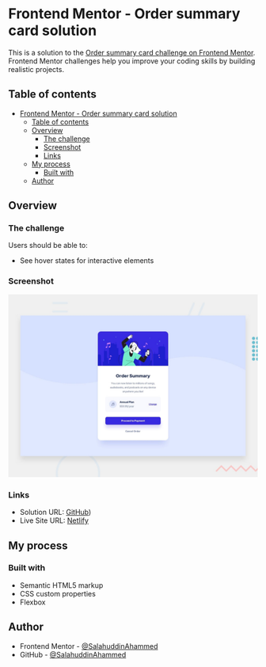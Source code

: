 # Frontend Mentor - Order summary card solution

This is a solution to the [Order summary card challenge on Frontend Mentor](https://www.frontendmentor.io/challenges/order-summary-component-QlPmajDUj). Frontend Mentor challenges help you improve your coding skills by building realistic projects.

## Table of contents

- [Frontend Mentor - Order summary card solution](#frontend-mentor---order-summary-card-solution)
  - [Table of contents](#table-of-contents)
  - [Overview](#overview)
    - [The challenge](#the-challenge)
    - [Screenshot](#screenshot)
    - [Links](#links)
  - [My process](#my-process)
    - [Built with](#built-with)
  - [Author](#author)

## Overview

### The challenge

Users should be able to:

- See hover states for interactive elements

### Screenshot

![](./docs/design/desktop-preview.jpg)

### Links

- Solution URL: [GitHub](https://github.com/SalahuddinAhammed/frontend-mentor-solutions/tree/main/projects/order-summary-component))
- Live Site URL: [Netlify](https://frontend-mentor-solutions-salahuddin.netlify.app/projects/order-summary-component)

## My process

### Built with

- Semantic HTML5 markup
- CSS custom properties
- Flexbox

## Author

- Frontend Mentor - [@SalahuddinAhammed](https://www.frontendmentor.io/profile/SalahuddinAhammed)
- GitHub - [@SalahuddinAhammed](https://github.com/SalahuddinAhammed)

